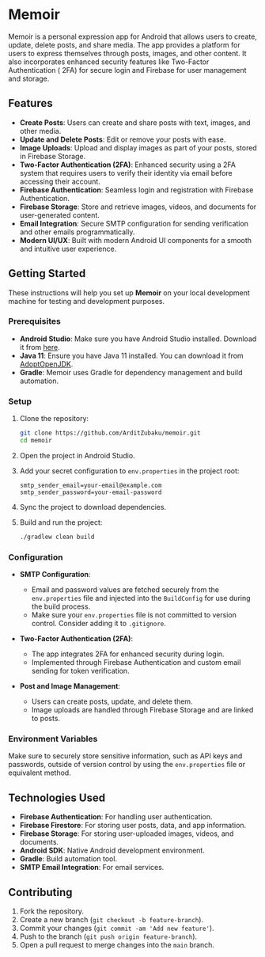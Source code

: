 # Memoir

Memoir is a personal expression app for Android that allows users to create, update, delete posts,
and share media. The app provides a platform for users to express themselves through posts, images,
and other content. It also incorporates enhanced security features like Two-Factor Authentication (
2FA) for secure login and Firebase for user management and storage.

## Features

- **Create Posts**: Users can create and share posts with text, images, and other media.
- **Update and Delete Posts**: Edit or remove your posts with ease.
- **Image Uploads**: Upload and display images as part of your posts, stored in Firebase Storage.
- **Two-Factor Authentication (2FA)**: Enhanced security using a 2FA system that requires users to
  verify their identity via email before accessing their account.
- **Firebase Authentication**: Seamless login and registration with Firebase Authentication.
- **Firebase Storage**: Store and retrieve images, videos, and documents for user-generated content.
- **Email Integration**: Secure SMTP configuration for sending verification and other emails
  programmatically.
- **Modern UI/UX**: Built with modern Android UI components for a smooth and intuitive user
  experience.

## Getting Started

These instructions will help you set up **Memoir** on your local development machine for testing and
development purposes.

### Prerequisites

- **Android Studio**: Make sure you have Android Studio installed. Download it
  from [here](https://developer.android.com/studio).
- **Java 11**: Ensure you have Java 11 installed. You can download it
  from [AdoptOpenJDK](https://adoptopenjdk.net/).
- **Gradle**: Memoir uses Gradle for dependency management and build automation.

### Setup

1. Clone the repository:

    ```bash
    git clone https://github.com/ArditZubaku/memoir.git
    cd memoir
    ```

2. Open the project in Android Studio.

3. Add your secret configuration to `env.properties` in the project root:

    ```properties
    smtp_sender_email=your-email@example.com
    smtp_sender_password=your-email-password
    ```

4. Sync the project to download dependencies.

5. Build and run the project:

    ```bash
    ./gradlew clean build
    ```

### Configuration

- **SMTP Configuration**:
    - Email and password values are fetched securely from the `env.properties` file and injected
      into the `BuildConfig` for use during the build process.
    - Make sure your `env.properties` file is not committed to version control. Consider adding it
      to `.gitignore`.

- **Two-Factor Authentication (2FA)**:
    - The app integrates 2FA for enhanced security during login.
    - Implemented through Firebase Authentication and custom email sending for token verification.

- **Post and Image Management**:
    - Users can create posts, update, and delete them.
    - Image uploads are handled through Firebase Storage and are linked to posts.

### Environment Variables

Make sure to securely store sensitive information, such as API keys and passwords, outside of
version control by using the `env.properties` file or equivalent method.

## Technologies Used

- **Firebase Authentication**: For handling user authentication.
- **Firebase Firestore**: For storing user posts, data, and app information.
- **Firebase Storage**: For storing user-uploaded images, videos, and documents.
- **Android SDK**: Native Android development environment.
- **Gradle**: Build automation tool.
- **SMTP Email Integration**: For email services.

## Contributing

1. Fork the repository.
2. Create a new branch (`git checkout -b feature-branch`).
3. Commit your changes (`git commit -am 'Add new feature'`).
4. Push to the branch (`git push origin feature-branch`).
5. Open a pull request to merge changes into the `main` branch.